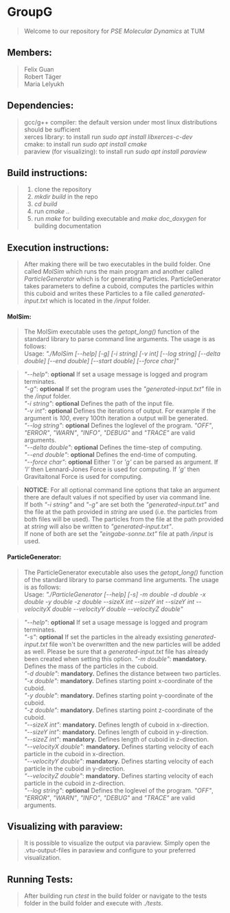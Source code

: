 # GroupG

>Welcome to our repository for *PSE Molecular Dynamics* at TUM 

## Members:

>Felix Guan  
>Robert Täger  
>Maria Lelyukh  


## Dependencies: 

>gcc/g++ compiler: the default version under most linux distributions should be sufficient  
>xerces library: to install run *sudo apt install libxerces-c-dev*  
>cmake: to install run *sudo apt install cmake*  
>paraview (for visualizing): to install run *sudo apt install paraview*  

## Build instructions:

>1. clone the repository  
>2. *mkdir build* in the repo  
>3. *cd build*  
>4. run *cmake ..*  
>5. run *make* for building executable and *make doc_doxygen* for building documentation  

## Execution instructions:
>After making there will be two executables in the build folder. One called *MolSim* which runs the main program and another called *ParticleGenerator* which is for generating Particles. ParticleGenerator takes parameters to define a cuboid, computes the particles within this cuboid and writes these Particles to a file called *generated-input.txt* which is located in the */input* folder. 

#### MolSim:
>The MolSim executable uses the *getopt_long()* function of the standard library to parse command line arguments. The usage is as follows:  
>Usage: *"./MolSim [--help] [-g] [-i string] [-v int] [--log string] [--delta double] [--end double] [--start double] [--force char]"*

>*"--help"*: **optional** If set a usage message is logged and program terminates.  
>*"-g"*: **optional** If set the program uses the *"generated-input.txt"* file in the */input* folder.  
>*"-i string"*: **optional** Defines the path of the input file.  
>*"-v int"*: **optional** Defines the iterations of output. For example if the argument is *100*, every 100th iteration a output will be generated.  
>*"--log string"*: **optional** Defines the loglevel of the program. *"OFF"*, *"ERROR"*, *"WARN"*, *"INFO"*, *"DEBUG"* and *"TRACE"* are valid arguments.  
>*"--delta double"*: **optional** Defines the time-step of computing.   
>*"--end double"*: **optional** Defines the end-time of computing.  
>*"--force char"*: **optional** Either *'l* or *'g'* can be parsed as argument. If *'l'* then Lennard-Jones Force is used for computing. If *'g'* then Gravitaitonal Force is used for computing.  

>**NOTICE**: For all optional command line options that take an argument there are default values if not specified by user via command line.   
If both *"-i string"* and *"-g"* are set both the *"generated-input.txt"* and the file at the path provided in *string* are used (i.e. the particles from both files will be used). The particles from the file at the path provided at *string* will also be written to *"generated-input.txt"*.  
If none of both are set the *"eingabe-sonne.txt"* file at path */input* is used.


#### ParticleGenerator:
>The ParticleGenerator executable also uses the *getopt_long()* function of the standard library to parse command line arguments. The usage is as follows:  
>Usage: *"./ParticleGenerator [--help] [-s] -m double -d double -x double -y double -z double --sizeX int --sizeY int --sizeY int --velocityX double --velocityY double --velocityZ double"*

>*"--help"*: **optional** If set a usage message is logged and program terminates.  
>*"-s"*: **optional** If set the particles in the already exsisting *generated-input.txt* file won't be overwritten and the new particles will be added as well. Please be sure that a *generated-input.txt* file has already been created when setting this option.
>*"-m double"*: **mandatory.** Defines the mass of the particles in the cuboid.  
>*"-d double"*: **mandatory.** Defines the distance between two particles.  
>*"-x double"*: **mandatory.** Defines starting point x-coordinate of the cuboid.  
>*"-y double"*: **mandatory.** Defines starting point y-coordinate of the cuboid.  
>*"-z double"*: **mandatory.** Defines starting point z-coordinate of the cuboid.  
>*"--sizeX int"*: **mandatory.** Defines length of cuboid in x-direction.  
>*"--sizeY int"*: **mandatory.** Defines length of cuboid in y-direction.  
>*"--sizeZ int"*: **mandatory.** Defines length of cuboid in z-direction.  
>*"--velocityX double"*: **mandatory.** Defines starting velocity of each particle in the cuboid in x-direction.  
>*"--velocityY double"*: **mandatory.** Defines starting velocity of each particle in the cuboid in y-direction.  
>*"--velocityZ double"*: **mandatory.** Defines starting velocity of each particle in the cuboid in z-direction.  
>*"--log string"*: **optional** Defines the loglevel of the program. *"OFF"*, *"ERROR"*, *"WARN"*, *"INFO"*, *"DEBUG"* and *"TRACE"* are valid arguments.  

## Visualizing with paraview:

>It is possible to visualize the output via paraview. Simply open the .vtu-output-files in paraview and configure to your preferred visualization.

## Running Tests:
    
>After building run *ctest* in the build folder or navigate to the tests folder in the build folder and execute with *./tests*. 


